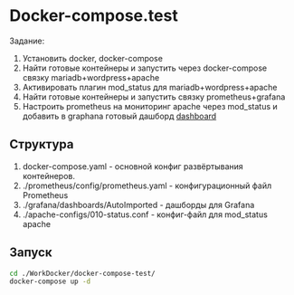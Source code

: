 # Docker-compose.test

Задание:
1. Установить docker, docker-compose
2. Найти готовые контейнеры и запустить через docker-compose связку mariadb+wordpress+apache
3. Активировать плагин mod_status для mariadb+wordpress+apache
4. Найти готовые контейнеры и запустить связку prometheus+grafana
5. Настроить prometheus на мониторинг apache через mod_status и добавить в graphana готовый дашборд [dashboard](https://grafana.com/grafana/dashboards/9675)

## Структура

1. docker-compose.yaml - основной конфиг развёртывания контейнеров.
2. ./prometheus/config/prometheus.yaml - конфигурационный файл Prometheus
3. ./grafana/dashboards/AutoImported - дашборды для Grafana
4. ./apache-configs/010-status.conf - конфиг-файл для mod_status apache

## Запуск

```bash
cd ./WorkDocker/docker-compose-test/
docker-compose up -d
```